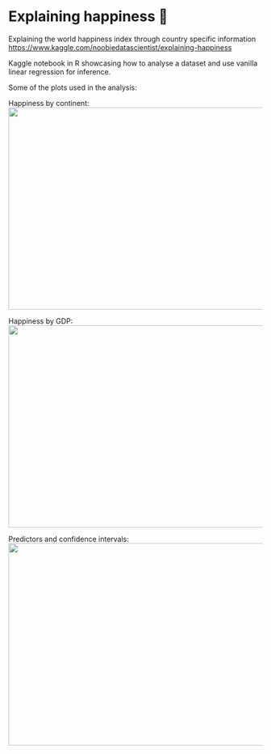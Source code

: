 # Explaining happiness 🤗
Explaining the world happiness index through country specific information  
https://www.kaggle.com/noobiedatascientist/explaining-happiness

Kaggle notebook in R showcasing how to analyse a dataset and use vanilla linear regression for inference.

Some of the plots used in the analysis:

Happiness by continent:  
<img src="https://user-images.githubusercontent.com/56187121/147256984-e4035305-5f8b-41a0-81ee-0ab0d4eb9886.png" width = 560 height=400/>

Happiness by GDP:  
<img src="https://user-images.githubusercontent.com/56187121/147257002-a5aa23ea-7094-40e4-bbf6-8b33a973ffae.png" width = 560 height=400/>

Predictors and confidence intervals:  
<img src="https://user-images.githubusercontent.com/56187121/147257015-41a3b7cf-5dfc-4ab7-a0ee-4c04071dd942.png" width = 560 height=400/>


